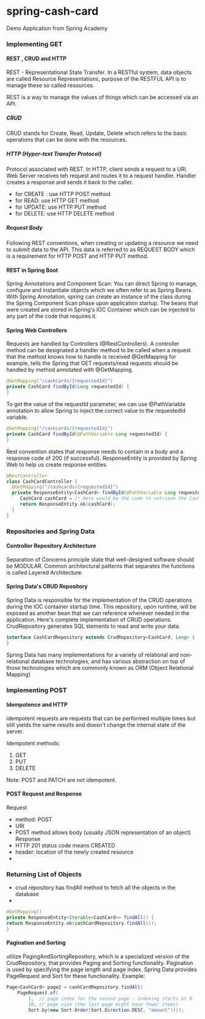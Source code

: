 # spring-cash-card
Demo Application from Spring Academy

### Implementing GET

#### REST , CRUD and HTTP

REST - Representational State Transfer. In a RESTful system,
data objects are called Resource Representations, purpose of
the RESTFUL API is to manage these so called resources.

REST is a way to manage the values of things which can be
accessed via an API.

##### CRUD
CRUD stands for Create, Read, Update, Delete which refers to the
basic operations that can be done with the resources.
##### HTTP (Hyper-text Transfer Protocol)
Protocol associated with REST. In HTTP, client sends a request
to a URI. Web Server receives teh request and routes it to a request handler.
Handler creates a response and sends it back to the caller.

- for CREATE : use HTTP POST method
- for READ: use HTTP GET method
- for UPDATE: use HTTP PUT method
- for DELETE: use HTTP DELETE method

##### Request Body
Following REST conventions, when creating or updating a resource
we need to submit data to the API. This data is referred to as
REQUEST BODY which is a requirement for HTTP POST and HTTP PUT method.

#### REST in Spring Boot

Spring Annotations and Component Scan: You can direct Spring to
manage, configure and instantiate objects which we often refer to as
Spring Beans. With Spring Annotation, spring can create an instance
of the class during the Spring Component Scan phase upon application startup.
The beans that were created are stored in Spring's IOC Container which
can be injected to any part of the code that requires it.


#### Spring Web Controllers
Requests are handled by Controllers (@RestControllers). A controller method can be
designated a handler method to be called when a request that the method knows how
to handle is received
@GetMapping for example, tells the Spring that GET requests/read requests should be handled
by method annotated with @GetMapping.
```java
@GetMapping("/cashcards/{requestedId}")
private CashCard findById(Long requestedId) {
}

```
To get the value of the requestId parameter, we can use @PathVariable annotation to allow
Spring to inject the correct value to the requestedId variable.
```java
@GetMapping("/cashcards/{requestedId}")
private CashCard findById(@PathVariable Long requestedId) {
}

```

Rest convention states that response needs to contain in a body and a response code of 200 (if successful).
ResponseEntity is provided by Spring Web to help us create response entities.
```java
@RestController
class CashCardController {
  @GetMapping("/cashcards/{requestedId}")
  private ResponseEntity<CashCard> findById(@PathVariable Long requestedId) {
     CashCard cashCard = /* Here would be the code to retrieve the CashCard */;
     return ResponseEntity.ok(cashCard);
  }
}

```

### Repositories and Spring Data

#### Controller Repository Architecture

Separation of Concerns principle state that well-designed software should be MODULAR. Common architectural
patterns that separates the functions is called Layered Architecture.

#### Spring Data's CRUD Repository
Spring Data is responsible for the implementation of the CRUD operations during the IOC container
startup time. This repository, upon runtime, will be exposed as another bean that we can reference whenever
needed in the application. Here's complete implementation of CRUD operations. CrudRepository generates SQL stements
to read and write your data.
```java
interface CashCardRepository extends CrudRepository<CashCard, Long> {
}

```

Spring Data has many implementations for a variety of relational and non-relational database technologies, and 
has various abstraction on top of those technologies which are commonly known as ORM (Object Relational Mapping)

### Implementing POST

#### Idempotence and HTTP

idempotent requests are requests that can be performed multiple times but still yields the same results and
doesn't change the internal state of the server.

Idempotent methods:
1. GET
2. PUT
3. DELETE

Note: POST and PATCH are not idempotent.

#### POST Request and Response

Request
- method: POST
- URI
- POST method allows body (usually JSON representation of an object)
Response
- HTTP 201 status code means CREATED
- header: location of the newly created resource
- 
### Returning List of Objects
- crud repository has findAll method to fetch all the objects in the database
- 
```java
@GetMapping()
private ResponseEntity<Iterable<CashCard>> findAll() {
return ResponseEntity.ok(cashCardRepository.findAll());
}

```

#### Pagination and Sorting
utilize PagingAndSortingRepository, which is a specialized version of the CrudRepository, that provides
Paging and Sorting functionality. Pagination is used by specifying the page length and page index. Spring Data provides
PageRequest and Sort for these functionality.
Example:
```java
Page<CashCard> page2 = cashCardRepository.findAll(
    PageRequest.of(
        1,  // page index for the second page - indexing starts at 0
        10, // page size (the last page might have fewer items)
        Sort.by(new Sort.Order(Sort.Direction.DESC, "amount"))));
```
